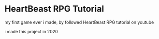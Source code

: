 # HeartBeast RPG Tutorial
 my first game ever i made, by followed HeartBeast RPG tutorial on youtube

i made this project in 2020

